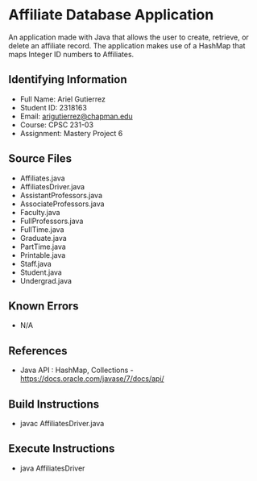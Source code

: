 # Affiliate Database Application
An application made with Java that allows the user to create, retrieve, or delete an affiliate record. The application makes use of a HashMap that maps Integer ID numbers to Affiliates.

## Identifying Information
* Full Name: Ariel Gutierrez
* Student	ID: 2318163
* Email: arigutierrez@chapman.edu
* Course: CPSC 231-03
* Assignment: Mastery Project 6


## Source Files
* Affiliates.java
* AffiliatesDriver.java
* AssistantProfessors.java
* AssociateProfessors.java
* Faculty.java
* FullProfessors.java
* FullTime.java
* Graduate.java
* PartTime.java
* Printable.java
* Staff.java
* Student.java
* Undergrad.java

## Known Errors
* N/A

## References
* Java API : HashMap, Collections - https://docs.oracle.com/javase/7/docs/api/

## Build Instructions
* javac AffiliatesDriver.java

## Execute Instructions
* java AffiliatesDriver
